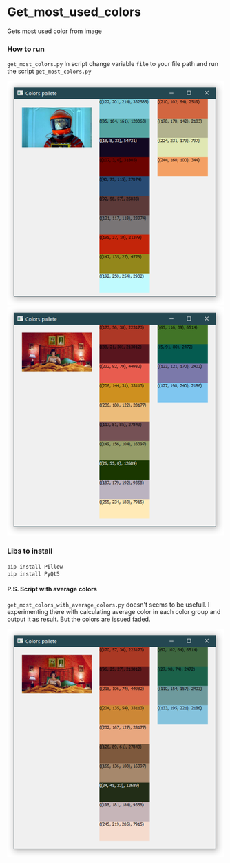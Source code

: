 # Get_most_used_colors
 Gets most used color from image

### How to run
`get_most_colors.py`
In script change variable `file` to your file path and run the script `get_most_colors.py`


![scr1](screenshots/2021-09-27_23-35-55_dist125.png)
![scr2](screenshots/2021-09-28_00-05-03_dist125.png)



### Libs to install
`pip install Pillow`  
`pip install PyQt5`


#### P.S. Script with average colors
`get_most_colors_with_average_colors.py` doesn't seems to be usefull. I experimenting there with calculating average color in each color group and output it as result. But the colors are issued faded.

![scr3](screenshots/2021-09-28_00-44-00_dist125_усредненные_цвета_.png)
